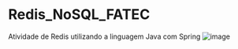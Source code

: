 # Redis_NoSQL_FATEC
Atividade de Redis utilizando a linguagem Java com Spring
![image](https://github.com/DanielMigue/Redis_NoSQL_FATEC/assets/117693873/fed8eefe-5c35-4913-860b-58493f9d08cb)

